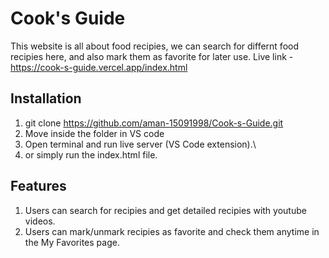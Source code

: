 
# Cook's Guide

This website is all about food recipies, we can search for differnt food recipies here, and also mark them as favorite for later use. Live link - https://cook-s-guide.vercel.app/index.html

## Installation
1) git clone https://github.com/aman-15091998/Cook-s-Guide.git
2) Move inside the folder in VS code
3) Open terminal and run live server (VS Code extension).\
4) or simply run the index.html file.

## Features
1) Users can search for recipies and get detailed recipies with youtube videos.
2) Users can mark/unmark recipies as favorite and check them anytime in the My Favorites page.

